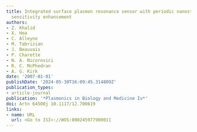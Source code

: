 ```yaml
---
title: Integrated surface plasmon resonance sensor with periodic nanostructures for
  sensitivity enhancement
authors:
- Z. Khalid
- X. Hoa
- C. Alleyne
- M. Tabrizian
- J. Beauvais
- P. Charette
- N. A. Nicorovici
- R. C. McPhedran
- A. G. Kirk
date: '2007-01-01'
publishDate: '2024-05-30T16:09:45.314809Z'
publication_types:
- article-journal
publication: '*Plasmonics in Biology and Medicine Iv*'
doi: Artn 64500j 10.1117/12.700619
links:
- name: URL
  url: <Go to ISI>://WOS:000245977900011
---
```

